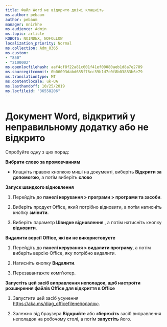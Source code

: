 ```yaml
---
title: Файл Word не відкрито двічі клацніть
ms.author: pebaum
author: pebaum
manager: mnirkhe
ms.audience: Admin
ms.topic: article
ROBOTS: NOINDEX, NOFOLLOW
localization_priority: Normal
ms.collection: Adm_O365
ms.custom:
- "850"
- "2100002"
ms.openlocfilehash: aaf4cf8f22a81c601f41ef00080aeb1d8a7e2789
ms.sourcegitcommit: 0b06093dabd685f76cc39b1d7c0f8b03883b6e79
ms.translationtype: MT
ms.contentlocale: uk-UA
ms.lasthandoff: 10/25/2019
ms.locfileid: "36558206"
---
```

# <a name="word-document-opened-in-the-wrong-app-or-didnt-open"></a>Документ Word, відкритий у неправильному додатку або не відкрито

Спробуйте одну з цих порад:

**Вибрати слово за промовчанням**

- Клацніть правою кнопкою миші на документі, виберіть **Відкрити за допомогою**, а потім виберіть **слово**

**Запуск швидкого відновлення**

1. Перейдіть до **панелі керування > програми > програми та засоби**.

2. Виберіть продукт Office, який потрібно відновити, а потім натисніть кнопку **змінити**.

3. Виберіть параметр **Швидке відновлення** , а потім натисніть кнопку **відновити**.

**Видалити версії Office, які ви не використовуєте**

1. Перейдіть до **панелі керування > видалити програму**, а потім виберіть версію Office, яку потрібно видалити.

2. Натисніть кнопку **Видалити**.

3. Перезавантажте комп'ютер.

**Запустіть цей засіб виправлення неполадок, щоб настроїти розширення файлів Office для відкриття в Office**

1. Запустити цей засіб усунення https://aka.ms/diag_officefileнеполадок:.

2. Залежно від браузера **Відкрийте** або **збережіть** засіб виправлення неполадок на робочому столі, а потім **запустіть** його.

